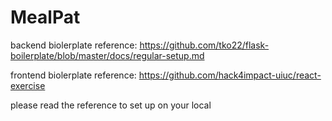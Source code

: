# MealPat
backend biolerplate reference: https://github.com/tko22/flask-boilerplate/blob/master/docs/regular-setup.md

frontend biolerplate reference: https://github.com/hack4impact-uiuc/react-exercise

please read the reference to set up on your local
